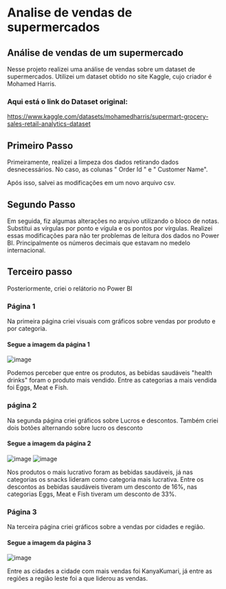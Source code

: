 # Analise de vendas de supermercados
## Análise de vendas de um supermercado
Nesse projeto realizei uma análise de vendas sobre um dataset de
supermercados. Utilizei um dataset obtido no site Kaggle, cujo criador é
Mohamed Harris.
### Aqui está o link do Dataset original:
<https://www.kaggle.com/datasets/mohamedharris/supermart-grocery-sales-retail-analytics-dataset>
## Primeiro Passo
Primeiramente, realizei a limpeza dos dados retirando dados desnecessários. 
No caso, as colunas " Order Id " e " Customer Name".

Após isso, salvei as modificações em um novo arquivo csv.
## Segundo Passo
Em seguida, fiz algumas alterações no arquivo utilizando o bloco de notas.
Substitui as vírgulas por ponto e vígula e os pontos por vírgulas.
Realizei essas modificações para não ter problemas de leitura dos dados no Power BI.
Principalmente os números decimais que estavam no medelo internacional.
## Terceiro passo
Posteriormente, criei o relátorio no Power BI
### Página 1
Na primeira página criei visuais com gráficos sobre vendas por produto e por categoria.
####  Segue a imagem da página 1
![image](https://github.com/user-attachments/assets/eccec282-d3f5-4293-a5bb-e8488bdaa0f7)

Podemos perceber que entre os produtos, as bebidas saudáveis "health drinks" foram o produto mais vendido. 
Entre as categorias a mais vendida foi Eggs, Meat e Fish.
###  página 2
Na segunda página criei gráficos sobre Lucros e descontos. Também criei dois botões alternando sobre lucro os desconto
#### Segue a imagem da página 2
![image](https://github.com/user-attachments/assets/60a5290d-894c-47a8-b6fb-5003ca526dee)
![image](https://github.com/user-attachments/assets/222fecfd-8690-4108-b7fc-153b471a7d3a)

Nos produtos o mais lucrativo foram as bebidas saudáveis, já nas categorias os snacks lideram como categoria mais lucrativa.
Entre os descontos as bebidas saudáveis tiveram um desconto de 16%, nas categorias Eggs, Meat e Fish tiveram um desconto de 
33%.
### Página 3
Na terceira página criei gráficos sobre a vendas por  cidades e região. 
#### Segue a imagem da página 3
![image](https://github.com/user-attachments/assets/615637bf-1fb7-4ca4-8a8d-dd95ac933cee)

Entre as cidades a cidade com mais vendas foi KanyaKumari, já entre as regiões a região leste foi a que liderou as vendas.


